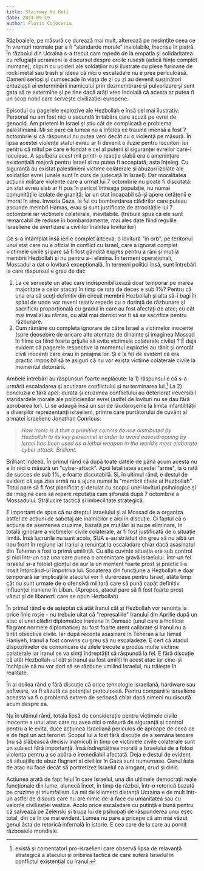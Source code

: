 ```yaml
---
title: Stairway to Hell
date: 2024-09-19
author: Florin Cojocariu
---
```

Războaiele, pe măsură ce durează mai mult, alterează pe nesimțite ceea ce în vremuri normale par a fi "standarde morale" inviolabile, înscrise în piatră. În războiul din Ucraina s-a trecut cam repede de la empatia și solidaritatea cu refugiații ucrainieni la discursul despre orcile rusești  (adică ființe complet inumane), clipuri cu ucideri ale soldaților ruși ilustrate cu piese furioase de rock-metal sau trash și ideea că nici o escaladare nu e prea periculoasă. Oameni serioși și cumsecade în viața de zi cu zi au devenit susținători entuziaști ai exterminării inamicului prin dezmembrare și pulverizare și sunt gata să te extermine și pe tine dacă arăți vreo îndoială că acesta ar putea fi un scop nobil care servește civilizației europene.

Episodul cu pagerele explozive ale Hezbollah e însă cel mai ilustrativ. Personal nu am fost nici o secundă în tabăra care acuză pe evrei de genocid. Am prieteni în Israel și știu cât de complicată e problema palestiniană. Mi se pare că lumea nu a înțeles ce traumă imensă a fost 7 octombrie și că răspunsul nu putea veni decât cu o violență pe măsură. În lipsa acestei violențe statul evreu ar fi devenit o iluzie pentru locuitorii lui pentru că mitul pe care e fondat e cel al puterii și siguranței evreilor care-l locuiesc. A spulbera acest mit printr-o reacție slabă era o amenințare existențială majoră pentru Israel și nu putea fi acceptată; asta înțeleg. Cu siguranță au existat palestinieni victime colaterale și abuzuri izolate ale soldaților evrei (unele sunt în curs de judecată în Israel). Dar moralitatea acțiunii militare violente care a urmat lui 7 octombrie nu poate fi discutată: un stat evreu slab ar fi pus în pericol întreaga populație, nu numai comunitățile izolate de graniță; iar un stat incapabil să-și apere cetățenii e imoral în sine. Invazia Gaza, la fel cu bombardarea clădirilor care puteau ascunde membri Hamas, erau și sunt justificate de atrocitățile lui 7 octombrie iar victimele colaterale, inevitabile. (trebuie spus că ele sunt remarcabil de reduse în bombardamente, mai ales date fiind regulile israeliene de avertizare a civililor înaintea loviturilor)

Ce s-a întâmplat însă ieri e complet altceva: o lovitură "în orb", pe teritoriul unui stat care nu e oficial în conflict cu Israel, care a ignorat complet victimele civile și pare să fi fost gândită expres pentru a răni și mutila membrii Hezbollah și nu pentru a-i elimina. În termeni operaționali, Mossadul a dat o lovitură excepțională. În termeni politici însă, sunt întrebări la care răspunsul e greu de dat:

1. La ce servește un atac care indisponibilizează doar temporar pe marea majoritate a celor atacați în timp ce rata de deces e sub 1%? Pentru că una era să scoți definitiv din circuit membrii Hezbollah și alta să-i bagi în spital de unde vor reveni relativ repede cu o dorință de răzbunare și sacrificiu proporțională cu gradul în care au fost afectați de atac; cu cât mai invalizi au rămas, cu atât mai dornici vor fi să se sacrifice pentru răzbunare. 
2. Cum rămâne cu completa ignorare de către Israel a victimelor inocente (spre deosebire de oricare alte atentate de dinainte și imaginea Mossad în filme ca fiind foarte grijulie să evite victimele colaterale civile) ? E deja evident că pagerele respective la momentul exploziei au rănit și omorât civili inocenți care erau în preajma lor. Și e la fel de evident că era practic imposibil să te asiguri că nu vor exista victime colaterale civile la momentul detonării.

Ambele întrebări au răspunsuri foarte neplăcute: la 1) răspunsul e că s-a urmărit escaladarea și acutizare conflictului și nu terminarea lui.[^1] La 2) concluzia e fără apel: durata și cruzimea conflictului au deteriorat ireversibil standardele morale ale politicienilor evrei (astfel de lovituri nu se dau fără aprobarea lor).  Li se adaugă însă un soi de lăudăroșenie la limita infantilității a diverșilor reprezentanți israelieni, printre care purtătorului de cuvânt al armatei israeliene Jonathan Conricus:

> *How ironic is it that a primitive comms device distributed by Hezbollah to its key personnel in order to avoid eavesdropping by Israel has been used as a lethal weapon in the world’s most elaborate cyber attack. Brilliant.*

Brilliant indeed. În primul rând că după toate datele de până acum acesta nu e în nici o măsură un "cyber-attack". Apoi letalitatea acestei "arme", la o rată de succes de sub 1%, e foarte discutabilă. Și, în ultimul rând, e destul de evident că așa zisa armă nu a ajuns numai la "membrii cheie ai Hezbollah". Totul pare să fi fost planificat și derulat cu scopul unei lovituri psihologice și de imagine care să repare reputația cam șifonată după 7 octombrie  a Mossadului. Strălucire tactică și imbecilitate strategică.

E important de spus că nu dreptul Israelului și al Mossad de a organiza astfel de acțiuni de sabotaj ale inamicilor e aici în discuție. Ci faptul că o acțiune de asemenea cruzime, bazată pe mutilări și nu pe eliminare, în totală ignorare a victimelor civile colaterale, ar fi fost justificată de o situație limită. Însă lucrurile nu sunt acolo, SUA s-au străduit din greu să nu aibă un nou front în regiune iar Iranul a renunțat la escaladare chiar dacă asasinatul din Teheran a fost o primă umilință. Cu alte cuvinte situația era sub control și nici într-un caz una care punea o amenințare gravă Israelului. Într-un fel Israelul și-a folosit glonțul de aur la un moment foarte prost și practic l-a irosit întorcând-ul împotriva lui. Scoaterea din funcțiune a Hezbollah e doar temporară iar implicațiile atacului vor fi dureroase pentru Israel, atâta timp cât nu sunt urmate de o ofensivă militară care să pună capăt definitiv influenței iraniene în Liban. (Apropos, atacul pare să fi fost foarte prost văzut și de libanezii care se opun Hezbollah)


În primul rând e de așteptat că atât Iranul cât și Hezbollah vor renunța la orice linie roșie - nu trebuie uitat că "represaliile" Iranului din Aprilie după un atac al unei clădiri diplomatice iraniene în Damasc (unul care a încălcat flagrant normele diplomatice) au fost foarte atent calibrate și Iranul nu a țintit obiective civile. Iar după recenta asasinare în Teheran a lui Ismail Haniyeh, Iranul a fost convins cu greu să nu escaladeze. E cert că atacul dispozitivelor de comunicare de zilele trecute a produs multe victime colaterale iar Iranul se va simți îndreptățit să răspundă la fel. E fără discuție că atât Hezbollah-ul cât și Iranul au fost umiliți în acest atac iar cine-și închipuie că nu vor dori să se răzbune umilind Israelul, nu trăiește în realitate.

În al doilea rând e fără discuție că orice tehnologie israeliană, hardware sau software, va fi văzută ca potențial periculoasă. Pentru companiile israeliene aceasta va fi o problemă extrem de serioasă chiar dacă nimeni nu discută acum despre ea.

Nu în ultimul rând, totala lipsă de considerație pentru victimele civile inocente a unui atac care nu avea nici o măsură de siguranță și control pentru a le evita, duce acțiunea Israeliană periculos de aproape de ceea ce e de fapt un act terorist. Scopul lui a fost fără discuție de a semăna teroare (nu să slăbească decisiv inamicul)  în timp ce victimele civile colaterale sunt un subiect fără importanță. Însă îndreptățirea morală a Israelului de a folosi violența pentru a se apăra e iremediabil afectată. Deja e destul de evident că situațiile de abuz flagrant al civililor în Gaza sunt numeroase. Genul ăsta de atac nu face decât să portretizez Israelul ca arogant, crud și cinic. 

Acțiunea arată de fapt felul în care Israelul, una din ultimele democrații reale funcționale din lume, alunecă încet, în timp de război, într-o retorică bazată pe cruzime și triumfalism. La mii de kilometri distanță Ucraina e de mult într-un astfel de discurs care nu are nimic de-a face cu umanitatea sau cu valorile civilizației vestice. Acolo orice escaladare cu putință e bună pentru că salvează pe Zelenski și trupa lui de psihopați de răspunderea unui eșec total, din ce în ce mai evident. Lumea nu pare a pricepe că am mai văzut genul ăsta de retorică infernală în istorie. E cea care de la care au pornit războaiele mondiale.

[^1]: există și comentatori pro-israelieni care observă lipsa de relavanță strategică a atacului și oribirea tactică de care suferă Israelul în conflictul existențial cu Iranul.
